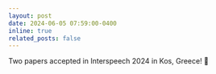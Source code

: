 ```yaml
---
layout: post
date: 2024-06-05 07:59:00-0400
inline: true
related_posts: false
---
```


Two papers accepted in Interspeech 2024 in Kos, Greece! 🎉  
